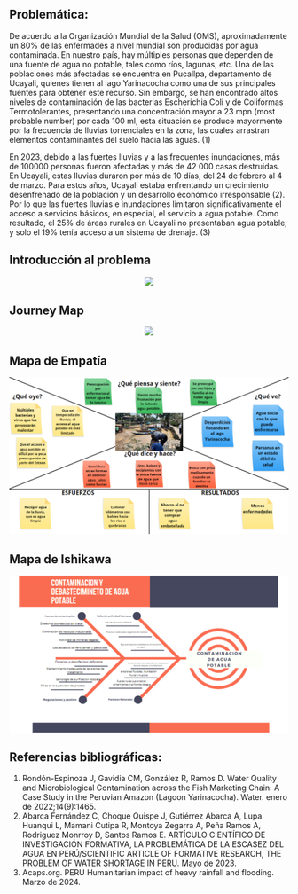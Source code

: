 ## Problemática:
De acuerdo a la Organización Mundial de la Salud (OMS), aproximadamente un 80% de las enfermades a nivel mundial son producidas por agua contaminada. En nuestro país, hay múltiples personas que dependen de una fuente de agua no potable, tales como ríos, lagunas, etc. Una de las poblaciones más afectadas se encuentra en Pucallpa, departamento de Ucayali, quienes tienen al lago Yarinacocha como una de sus principales fuentes para obtener este recurso. Sin embargo, se han encontrado altos niveles de contaminación de las bacterias Escherichia Coli y de Coliformas Termotolerantes, presentando una concentración mayor a 23 mpn (most probable number) por cada 100 ml, esta situación se produce mayormente por la frecuencia de lluvias torrenciales en la zona, las cuales arrastran elementos contaminantes del suelo hacia las aguas. (1)

En 2023, debido a las fuertes lluvias y a las frecuentes inundaciones, más de 100000 personas fueron afectadas y más de 42 000 casas destruidas. En Ucayali, estas lluvias duraron por más de 10 días, del 24 de febrero al 4 de marzo. Para estos años, Ucayali estaba enfrentando un crecimiento desenfrenado de la población y un desarrollo económico irresponsable (2). Por lo que las fuertes lluvias e inundaciones limitaron significativamente el acceso a servicios básicos, en especial, el servicio a agua potable. Como resultado, el 25% de áreas rurales en Ucayali no presentaban agua potable, y solo el 19% tenía acceso a un sistema de drenaje. (3)

## Introducción al problema
<p align= "center">
  <img src="https://github.com/aquinoestoyxd/FD-Grupo2/blob/main/Im%C3%A1genes/Mapa%201.PNG"/>
</p>

## Journey Map
<p align= "center">
  <img src="https://github.com/aquinoestoyxd/FD-Grupo2/blob/main/Im%C3%A1genes/Journey%20Map.PNG"/>
</p>

## Mapa de Empatía
<p align= "center">
  <img src="https://github.com/aquinoestoyxd/FD-Grupo2/blob/main/Im%C3%A1genes/Mapa%20de%20Empat%C3%ADa.PNG"/>
</p>

## Mapa de Ishikawa
<p align= "center">
  <img src="https://github.com/aquinoestoyxd/FD-Grupo2/blob/main/Im%C3%A1genes/Ishikawa.PNG"/>
</p>

## Referencias bibliográficas:
1.	Rondón-Espinoza J, Gavidia CM, González R, Ramos D. Water Quality and Microbiological Contamination across the Fish Marketing Chain: A Case Study in the Peruvian Amazon (Lagoon Yarinacocha). Water. enero de 2022;14(9):1465. 
2.	Abarca Fernández C, Choque Quispe J, Gutiérrez Abarca A, Lupa Huanqui L, Mamani Cutipa R, Montoya Zegarra A, Peña Ramos A, Rodriguez Monrroy D, Santos Ramos E. ARTÍCULO CIENTÍFICO DE INVESTIGACIÓN FORMATIVA, LA PROBLEMÁTICA DE LA ESCASEZ DEL AGUA EN PERÚ/SCIENTIFIC ARTICLE OF FORMATIVE RESEARCH, THE PROBLEM OF WATER SHORTAGE IN PERU. Mayo de 2023.
3. Acaps.org. PERU Humanitarian impact of heavy rainfall and flooding. Marzo de 2024.
